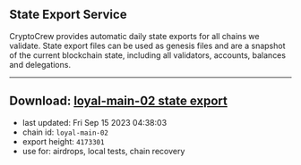 ## State Export Service
CryptoCrew provides automatic daily state exports for all chains we validate. State export files can be used as genesis files and are a snapshot of the current blockchain state, including all validators, accounts, balances and delegations.

---
**Download: [loyal-main-02 state export](https://dl.ccvalidators.com/SERVICE/loyal/loyal-main-02_export_4173301.json)**
---

- last updated: Fri Sep 15 2023 04:38:03
- chain id: `loyal-main-02`
- export height: `4173301`
- use for: airdrops, local tests, chain recovery
